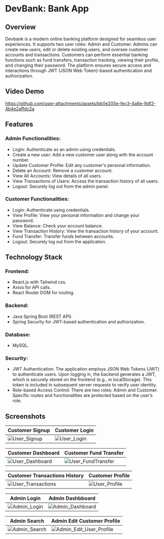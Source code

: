 # DevBank: Bank App
## Overview
Devbank is a modern online banking platform designed for seamless user experiences. It supports two user roles: Admin and Customer. Admins can create new users, edit or delete existing users, and oversee customer accounts and transactions. Customers can perform essential banking functions such as fund transfers, transaction tracking, viewing their profile, and changing their password. The platform ensures secure access and interactions through JWT (JSON Web Token)-based authentication and authorization.

## Video Demo

https://github.com/user-attachments/assets/bb0e205e-fec3-4a8e-9df2-4b4e2affdc2a


## Features
### Admin Functionalities:
* Login: Authenticate as an admin using credentials. <br/>
* Create a new user: Add a new customer user along with the account number. <br/>
* Update Customer Profile: Edit any customer's personal information. <br/>
* Delete an Account: Remove a customer account. <br/>
* View All Accounts: View details of all users. <br/>
* View Transactions of Users: Access the transaction history of all users. <br/>
* Logout: Securely log out from the admin panel. <br/>
### Customer Functionalities:
* Login: Authenticate using credentials. <br/>
* View Profile: View your personal information and change your password. <br/>
* View Balance: Check your account balance. <br/>
* View Transaction History: View the transaction history of your account. <br/>
* Fund Transfer: Transfer funds between accounts. <br/>
* Logout: Securely log out from the application. <br/>

## Technology Stack
### Frontend:

* React.js with Tailwind css. <br/>
* Axios for API calls. <br/>
* React Router DOM for routing. <br/>
### Backend:

* Java Spring Boot (REST API). <br/>
* Spring Security for JWT-based authentication and authorization. <br/>
### Database:

* MySQL.
### Security:


* JWT Authentication: The application employs JSON Web Tokens (JWT) to authenticate users. Upon logging in, the backend generates a JWT, which is securely stored on the frontend (e.g., in localStorage). This token is included in subsequent server requests to verify user identity. <br/>
* Role-based Access Control: There are two roles: Admin and Customer. Specific routes and functionalities are protected based on the user’s role. <br/>

## Screenshots

|  Customer Signup                              |  Customer Login                               |
|-----------------------------------------|-----------------------------------------|
| ![User_Signup](https://github.com/user-attachments/assets/5e4c2dd0-1cbc-464a-92dc-ec7fe0e9216f) | ![User_Login](https://github.com/user-attachments/assets/b929779f-993d-402f-87bd-855a0652aa65) |

|  Customer Dashboard                              |  Customer Fund Transfer                               |
|-----------------------------------------|-----------------------------------------|
| ![User_Dashboard](https://github.com/user-attachments/assets/60fc8b83-47e6-4fad-9d86-241fd1e7535d) | ![User_FundTransfer](https://github.com/user-attachments/assets/5b05ee17-a1fe-456b-84de-ddbb714dfa3e) |

|  Customer Transactions History                              |  Customer Profile                               |
|-----------------------------------------|-----------------------------------------|
| ![User_Transactions](https://github.com/user-attachments/assets/31d4bf5b-81a5-4761-8925-073f5c2e1a7e) | ![User_Profile](https://github.com/user-attachments/assets/59a7d03a-9651-4965-bf83-82d610d0fec4) |

|  Admin Login                              |  Admin Dashbboard                               |
|-----------------------------------------|-----------------------------------------|
| ![Admin_Login](https://github.com/user-attachments/assets/36a36913-4d36-490f-8ac5-a832efcdbc1b) | ![Admin_Dashboard](https://github.com/user-attachments/assets/59389e47-4165-48c7-a0bc-1b7aaaad65f8) |

|  Admin Search                              |  Admin Edit Customer Profile                               |
|-----------------------------------------|-----------------------------------------|
| ![Admin_Search](https://github.com/user-attachments/assets/b5a64c59-7c1b-45f3-b974-8aa7b0384139) | ![Admin_Edit_User_Profile](https://github.com/user-attachments/assets/495999d2-6742-44b0-bf58-69e3e210bb04) |
